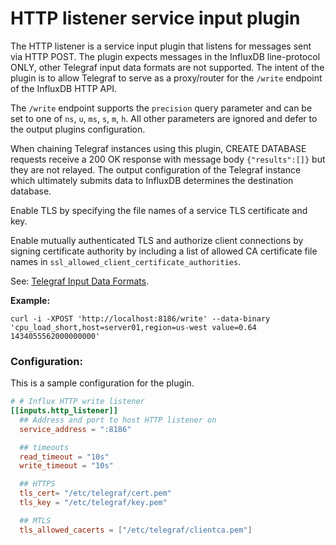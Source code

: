 # HTTP listener service input plugin

The HTTP listener is a service input plugin that listens for messages sent via HTTP POST.
The plugin expects messages in the InfluxDB line-protocol ONLY, other Telegraf input data formats are not supported.
The intent of the plugin is to allow Telegraf to serve as a proxy/router for the `/write` endpoint of the InfluxDB HTTP API.

The `/write` endpoint supports the `precision` query parameter and can be set to one of `ns`, `u`, `ms`, `s`, `m`, `h`.  All other parameters are ignored and defer to the output plugins configuration.

When chaining Telegraf instances using this plugin, CREATE DATABASE requests receive a 200 OK response with message body `{"results":[]}` but they are not relayed. The output configuration of the Telegraf instance which ultimately submits data to InfluxDB determines the destination database.

Enable TLS by specifying the file names of a service TLS certificate and key.

Enable mutually authenticated TLS and authorize client connections by signing certificate authority by including a list of allowed CA certificate file names in ````ssl_allowed_client_certificate_authorities````.

See: [Telegraf Input Data Formats](https://github.com/influxdata/telegraf/blob/master/docs/DATA_FORMATS_INPUT.md#influx).

**Example:**
```
curl -i -XPOST 'http://localhost:8186/write' --data-binary 'cpu_load_short,host=server01,region=us-west value=0.64 1434055562000000000'
```

### Configuration:

This is a sample configuration for the plugin.

```toml
# # Influx HTTP write listener
[[inputs.http_listener]]
  ## Address and port to host HTTP listener on
  service_address = ":8186"

  ## timeouts
  read_timeout = "10s"
  write_timeout = "10s"

  ## HTTPS
  tls_cert= "/etc/telegraf/cert.pem"
  tls_key = "/etc/telegraf/key.pem"

  ## MTLS
  tls_allowed_cacerts = ["/etc/telegraf/clientca.pem"]
```
